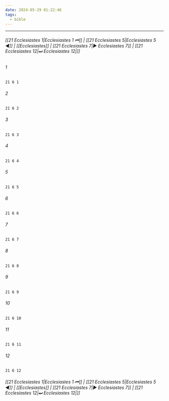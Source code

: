```yaml
---
date: 2024-05-29 01:22:46
tags:
  - bible
---
```

___

###### [[21 Ecclesiastes 1|Ecclesiastes 1 ⏮]] | [[21 Ecclesiastes 5|Ecclesiastes 5 ◀]] | [[Ecclesiastes]] | [[21 Ecclesiastes 7|▶ Ecclesiastes 7]] | [[21 Ecclesiastes 12|⏭ Ecclesiastes 12|]]

###### 1
``` verse
21 6 1 
```
###### 2
``` verse
21 6 2 
```
###### 3
``` verse
21 6 3 
```
###### 4
``` verse
21 6 4 
```
###### 5
``` verse
21 6 5 
```
###### 6
``` verse
21 6 6 
```
###### 7
``` verse
21 6 7 
```
###### 8
``` verse
21 6 8 
```
###### 9
``` verse
21 6 9 
```
###### 10
``` verse
21 6 10 
```
###### 11
``` verse
21 6 11 
```
###### 12
``` verse
21 6 12 
```

###### [[21 Ecclesiastes 1|Ecclesiastes 1 ⏮]] | [[21 Ecclesiastes 5|Ecclesiastes 5 ◀]] | [[Ecclesiastes]] | [[21 Ecclesiastes 7|▶ Ecclesiastes 7]] | [[21 Ecclesiastes 12|⏭ Ecclesiastes 12|]]

